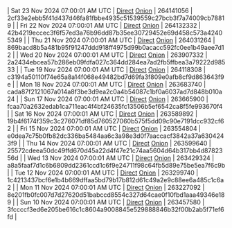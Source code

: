 | Sat 23 Nov 2024 07:00:01 AM UTC | [Direct](https://oshi.at/apeh) [Onion](http://5ety7tpkim5me6eszuwcje7bmy25pbtrjtue7zkqqgziljwqy3rrikqd.onion/apeh) | 264141056 | 2cf33e2ebb5f41d437d46fa81fbbe4935c51539559c27bcb3f7a74009cb78819 | 
| Fri 22 Nov 2024 07:00:01 AM UTC | [Direct](https://oshi.at/cRAv) [Onion](http://5ety7tpkim5me6eszuwcje7bmy25pbtrjtue7zkqqgziljwqy3rrikqd.onion/cRAv) | 264132332 | 42b4219eccec3f6f57ed3a76b96dd87b35ee30729452e69d458c573a42405349 | 
| Thu 21 Nov 2024 07:00:01 AM UTC | [Direct](https://oshi.at/wfsr) [Onion](http://5ety7tpkim5me6eszuwcje7bmy25pbtrjtue7zkqqgziljwqy3rrikqd.onion/wfsr) | 264031264 | 869bacd8b5a481b95f91247ddd918ff4975d99b0acacc592fc0ee1b49aee7d12 | 
| Wed 20 Nov 2024 07:00:01 AM UTC | [Direct](https://oshi.at/ZSDb) [Onion](http://5ety7tpkim5me6eszuwcje7bmy25pbtrjtue7zkqqgziljwqy3rrikqd.onion/ZSDb) | 263907332 | 2a2434ebcea57b286eb09fdfa027c364dd284ea7ad2fb5ffbea3a79222d98533 | 
| Tue 19 Nov 2024 07:00:01 AM UTC | [Direct](https://oshi.at/eVXTJ) [Onion](http://5ety7tpkim5me6eszuwcje7bmy25pbtrjtue7zkqqgziljwqy3rrikqd.onion/eVXTJ) | 264118308 | c3194a50110f74e65a8a14f068e49482bd7d69fa3f809e0afb8cf9d863643f9e | 
| Mon 18 Nov 2024 07:00:01 AM UTC | [Direct](https://oshi.at/gBTV) [Onion](http://5ety7tpkim5me6eszuwcje7bmy25pbtrjtue7zkqqgziljwqy3rrikqd.onion/gBTV) | 263683740 | cada87f2121067a014a8f3be3d9ea2c0a4b54087c1bf0a6037ad7d848b010a24 | 
| Sun 17 Nov 2024 07:00:01 AM UTC | [Direct](https://oshi.at/PYmk) [Onion](http://5ety7tpkim5me6eszuwcje7bmy25pbtrjtue7zkqqgziljwqy3rrikqd.onion/PYmk) | 263665900 | fcaa70a2632edab1ca711eac4f4bf24635fc13506b5ef6542ca8f5fe993670f4 | 
| Sat 16 Nov 2024 07:00:01 AM UTC | [Direct](https://oshi.at/FPSc) [Onion](http://5ety7tpkim5me6eszuwcje7bmy25pbtrjtue7zkqqgziljwqy3rrikqd.onion/FPSc) | 263589892 | 19b4f6174f359c3c276071df85d760527060b575f5dd09c90e7191dcc932cf62 | 
| Fri 15 Nov 2024 07:00:01 AM UTC | [Direct](https://oshi.at/fWJp) [Onion](http://5ety7tpkim5me6eszuwcje7bmy25pbtrjtue7zkqqgziljwqy3rrikqd.onion/fWJp) | 263554804 | e0dea7c75b0fb82dc336ba5484aa6c3a98e3d0f7aaccacf3842a37a6304243f9 | 
| Thu 14 Nov 2024 07:00:01 AM UTC | [Direct](https://oshi.at/nsvh) [Onion](http://5ety7tpkim5me6eszuwcje7bmy25pbtrjtue7zkqqgziljwqy3rrikqd.onion/nsvh) | 263599640 | 25572cdeea50dc49ffd670d45a22d4f47e21c74aa5604d64b317bb4d8782356d | 
| Wed 13 Nov 2024 07:00:01 AM UTC | [Direct](https://oshi.at/PpFS) [Onion](http://5ety7tpkim5me6eszuwcje7bmy25pbtrjtue7zkqqgziljwqy3rrikqd.onion/PpFS) | 263429324 | a8a5faaf7d1c6b6809dd2361ccd1c6f9e24711f98c64fb5d89e75be5ea7f6c9b | 
| Tue 12 Nov 2024 07:00:01 AM UTC | [Direct](https://oshi.at/aLGh) [Onion](http://5ety7tpkim5me6eszuwcje7bmy25pbtrjtue7zkqqgziljwqy3rrikqd.onion/aLGh) | 263299740 | 1c4213437bcf6e1b4b669dffaa5bd79b17b812d61c49a2e9c88ee6a485c1c6a2 | 
| Mon 11 Nov 2024 07:00:01 AM UTC | [Direct](https://oshi.at/UZvP) [Onion](http://5ety7tpkim5me6eszuwcje7bmy25pbtrjtue7zkqqgziljwqy3rrikqd.onion/UZvP) | 263227092 | 8e201fb0fc007d7d27620d51babccd8554c327d64cae0f10fbd1aaa49346e189 | 
| Sun 10 Nov 2024 07:00:01 AM UTC | [Direct](https://oshi.at/DfTz) [Onion](http://5ety7tpkim5me6eszuwcje7bmy25pbtrjtue7zkqqgziljwqy3rrikqd.onion/DfTz) | 263457580 | 3fccccf3ed6e205be616c1c8604a9008845e529888846b32f00b2ab5f71ef6fd | 
